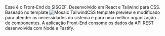Esse é o Front-End do SISGEF. Desenvolvido em React e Tailwind para CSS. Baseado no template ![Mosaic TailwindCSS template preview](https://github.com/cruip/tailwind-dashboard-template/assets/2683512/d252e308-8869-4b70-bce8-bb44071f8b2e) e modificado para atender as necessidades do sistema e para uma melhor organização de componentes. A aplicação Front-End consome os dados da API REST desenvolvida com Node e Fastify.
